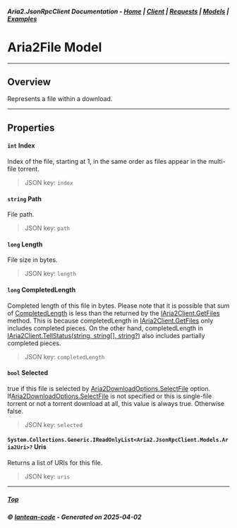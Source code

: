 ##### Aria2.JsonRpcClient Documentation  - [Home](index.md) | [Client](client.md) | [Requests](requests.md) | [Models](models.md) | [Examples](examples.md)

# Aria2File Model 

---

## Overview

Represents a file within a download.

---

## Properties
<a id="Index"></a>
#### `int` Index 

Index of the file, starting at 1, in the same order as files appear in the multi-file torrent.
> JSON key: `index`

<a id="Path"></a>
#### `string` Path 

File path.
> JSON key: `path`

<a id="Length"></a>
#### `long` Length 

File size in bytes.
> JSON key: `length`

<a id="CompletedLength"></a>
#### `long` CompletedLength 

Completed length of this file in bytes. Please note that it is possible that sum of [CompletedLength](#CompletedLength) is less than the  returned by the [IAria2Client.GetFiles](client.md) method. This is because completedLength in [IAria2Client.GetFiles](client.md) only includes completed pieces. On the other hand, completedLength in [IAria2Client.TellStatus(string, string[], string?)](client.md) also includes partially completed pieces.
> JSON key: `completedLength`

<a id="Selected"></a>
#### `bool` Selected 

true if this file is selected by [Aria2DownloadOptions.SelectFile](model_SelectFile.md) option. If[Aria2DownloadOptions.SelectFile](model_SelectFile.md) is not specified or this is single-file torrent or not a torrent download at all, this value is always true. Otherwise false.
> JSON key: `selected`

<a id="Uris"></a>
#### `System.Collections.Generic.IReadOnlyList<Aria2.JsonRpcClient.Models.Aria2Uri>?` Uris 

Returns a list of URIs for this file.
> JSON key: `uris`


---



##### [Top](#top)
##### © [lantean-code](https://github.com/lantean-code) - _Generated on 2025-04-02_
